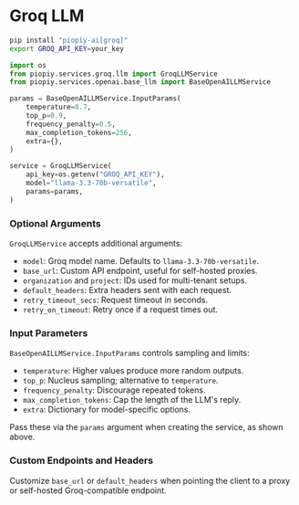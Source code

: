 # Groq LLM

```bash
pip install "piopiy-ai[groq]"
export GROQ_API_KEY=your_key
```

```python
import os
from piopiy.services.groq.llm import GroqLLMService
from piopiy.services.openai.base_llm import BaseOpenAILLMService

params = BaseOpenAILLMService.InputParams(
    temperature=0.7,
    top_p=0.9,
    frequency_penalty=0.5,
    max_completion_tokens=256,
    extra={},
)

service = GroqLLMService(
    api_key=os.getenv("GROQ_API_KEY"),
    model="llama-3.3-70b-versatile",
    params=params,
)
```

### Optional Arguments

`GroqLLMService` accepts additional arguments:

- `model`: Groq model name. Defaults to `llama-3.3-70b-versatile`.
- `base_url`: Custom API endpoint, useful for self-hosted proxies.
- `organization` and `project`: IDs used for multi-tenant setups.
- `default_headers`: Extra headers sent with each request.
- `retry_timeout_secs`: Request timeout in seconds.
- `retry_on_timeout`: Retry once if a request times out.

### Input Parameters

`BaseOpenAILLMService.InputParams` controls sampling and limits:

- `temperature`: Higher values produce more random outputs.
- `top_p`: Nucleus sampling; alternative to `temperature`.
- `frequency_penalty`: Discourage repeated tokens.
- `max_completion_tokens`: Cap the length of the LLM's reply.
- `extra`: Dictionary for model-specific options.

Pass these via the `params` argument when creating the service, as shown above.

### Custom Endpoints and Headers

Customize `base_url` or `default_headers` when pointing the client to a proxy or self-hosted Groq-compatible endpoint.
